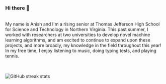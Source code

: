 ### Hi there 👋  

<br>
My name is Anish and I'm a rising senior at Thomas Jefferson High School for Science and Technology in Northern Virginia. This past summer, I worked with researchers at two universities to develop novel machine learning algorithms, and am excited to continue to expand upon these projects, and more broadly, my knowledge in the field throughout this year! In my free time, I enjoy listening to music, doing typing tests, and playing tennis.
<br><br><br>

![GitHub streak stats](https://github-readme-streak-stats.herokuapp.com/?user=anishs37) <br>
